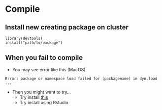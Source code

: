 # Compile
## Install new creating package on cluster
```
library(devtools)
install("path/to/package")
```


## When you fail to compile
* You may see error like this (MacOS)

```
Error: package or namespace load failed for [packagename] in dyn.load ...
```

* Then you might want to try...
	* Try install [this][1]
	* Try install using Rstudio

	
[1]:https://github.com/coatless/r-macos-rtools